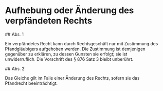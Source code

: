 # Aufhebung oder Änderung des verpfändeten Rechts



\#\# Abs. 1

 Ein verpfändetes Recht kann durch Rechtsgeschäft nur mit Zustimmung des Pfandgläubigers aufgehoben werden. Die Zustimmung ist demjenigen gegenüber zu erklären, zu dessen Gunsten sie erfolgt; sie ist unwiderruflich. Die Vorschrift des § 876 Satz 3 bleibt unberührt.

\#\# Abs. 2

 Das Gleiche gilt im Falle einer Änderung des Rechts, sofern sie das Pfandrecht beeinträchtigt. 

